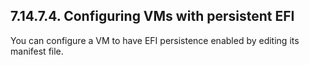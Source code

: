 ## 7.14.7.4. Configuring VMs with persistent EFI

You can configure a VM to have EFI persistence enabled by editing its manifest file.

